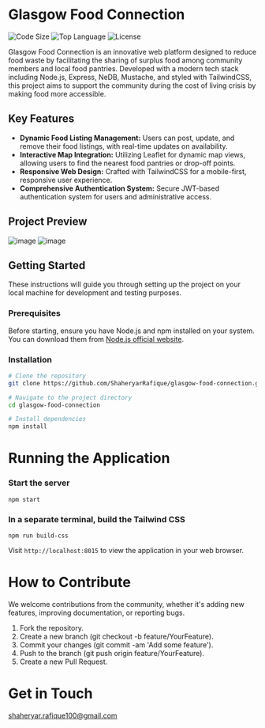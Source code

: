# Glasgow Food Connection

![Code Size](https://img.shields.io/github/languages/code-size/ShaheryarRafique/glasgow-food-connection)
![Top Language](https://img.shields.io/github/languages/top/ShaheryarRafique/glasgow-food-connection)
![License](https://img.shields.io/github/license/ShaheryarRafique/glasgow-food-connection)

Glasgow Food Connection is an innovative web platform designed to reduce food waste by facilitating the sharing of surplus food among community members and local food pantries. Developed with a modern tech stack including Node.js, Express, NeDB, Mustache, and styled with TailwindCSS, this project aims to support the community during the cost of living crisis by making food more accessible.

## Key Features

- **Dynamic Food Listing Management:** Users can post, update, and remove their food listings, with real-time updates on availability.
- **Interactive Map Integration:** Utilizing Leaflet for dynamic map views, allowing users to find the nearest food pantries or drop-off points.
- **Responsive Web Design:** Crafted with TailwindCSS for a mobile-first, responsive user experience.
- **Comprehensive Authentication System:** Secure JWT-based authentication system for users and administrative access.

## Project Preview

![image](https://github.com/ShaheryarRafique/glasgow-food-connection/assets/103287681/ddf60fdf-fa25-4cbf-96c6-e5276863e6cb)
![image](https://github.com/ShaheryarRafique/glasgow-food-connection/assets/103287681/3396ad49-f188-4987-a143-a1321444a946)


## Getting Started

These instructions will guide you through setting up the project on your local machine for development and testing purposes.

### Prerequisites

Before starting, ensure you have Node.js and npm installed on your system. You can download them from [Node.js official website](https://nodejs.org/).

### Installation

```bash
# Clone the repository
git clone https://github.com/ShaheryarRafique/glasgow-food-connection.git

# Navigate to the project directory
cd glasgow-food-connection

# Install dependencies
npm install
```

# Running the Application

### Start the server
```npm start```

### In a separate terminal, build the Tailwind CSS
```npm run build-css```

Visit ```http://localhost:8015``` to view the application in your web browser.

# How to Contribute
We welcome contributions from the community, whether it's adding new features, improving documentation, or reporting bugs.
1. Fork the repository.
2. Create a new branch (git checkout -b feature/YourFeature).
3. Commit your changes (git commit -am 'Add some feature').
4. Push to the branch (git push origin feature/YourFeature).
5. Create a new Pull Request.

# Get in Touch
shaheryar.rafique100@gmail.com
